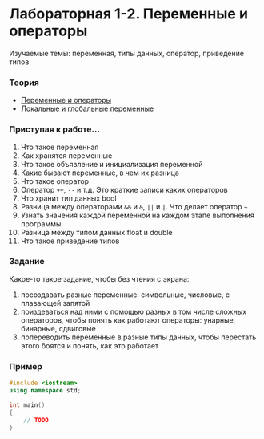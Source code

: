 # Лабораторная 1-2. Переменные и операторы
Изучаемые темы: переменная, типы данных, оператор, приведение типов

### Теория
* [Переменные и операторы](https://github.com/StriderAJR/StudentCpp/wiki/Переменные-и-операторы)
* [Локальные и глобальные переменные](https://github.com/StriderAJR/StudentCpp/wiki/Локальные-и-глобальные-переменные)

### Приступая к работе...
1. Что такое переменная
1. Как хранятся переменные
1. Что такое объявление и инициализация переменной
1. Какие бывают переменные, в чем их разница
1. Что такое оператор
1. Оператор `++`, `--` и т.д. Это краткие записи каких операторов
1. Что хранит тип данных bool
1. Разница между операторами `&&` и `&`, `||` и `|`. Что делает оператор `~`
1. Узнать значения каждой переменной на каждом этапе выполнения программы
1. Разница между типом данных float и double
1. Что такое приведение типов

### Задание
Какое-то такое задание, чтобы без чтения с экрана: 
1. посоздавать разные переменные: символьные, числовые, с плавающей запятой
1. поиздеваться над ними с помощью разных в том числе сложных операторов, чтобы понять как работают операторы: унарные, бинарные, сдвиговые
1. попереводить переменные в разные типы данных, чтобы перестать этого боятся и понять, как это работает

### Пример
```C++
#include <iostream>
using namespace std;

int main()
{
    // TODO
}
```